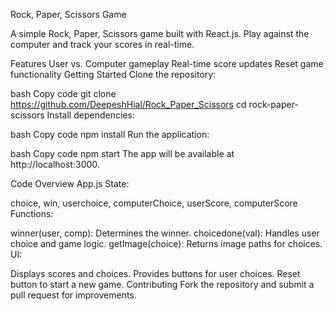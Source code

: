 Rock, Paper, Scissors Game

A simple Rock, Paper, Scissors game built with React.js. Play against the computer and track your scores in real-time.

Features
User vs. Computer gameplay
Real-time score updates
Reset game functionality
Getting Started
Clone the repository:

bash
Copy code
git clone https://github.com/DeepeshHial/Rock_Paper_Scissors
cd rock-paper-scissors
Install dependencies:

bash
Copy code
npm install
Run the application:

bash
Copy code
npm start
The app will be available at http://localhost:3000.

Code Overview
App.js
State:

choice, win, userchoice, computerChoice, userScore, computerScore
Functions:

winner(user, comp): Determines the winner.
choicedone(val): Handles user choice and game logic.
getImage(choice): Returns image paths for choices.
UI:

Displays scores and choices.
Provides buttons for user choices.
Reset button to start a new game.
Contributing
Fork the repository and submit a pull request for improvements.
